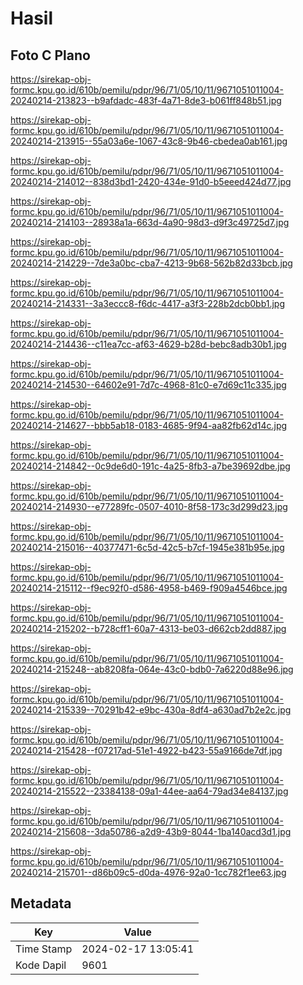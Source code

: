 # Hasil

## Foto C Plano

https://sirekap-obj-formc.kpu.go.id/610b/pemilu/pdpr/96/71/05/10/11/9671051011004-20240214-213823--b9afdadc-483f-4a71-8de3-b061ff848b51.jpg

https://sirekap-obj-formc.kpu.go.id/610b/pemilu/pdpr/96/71/05/10/11/9671051011004-20240214-213915--55a03a6e-1067-43c8-9b46-cbedea0ab161.jpg

https://sirekap-obj-formc.kpu.go.id/610b/pemilu/pdpr/96/71/05/10/11/9671051011004-20240214-214012--838d3bd1-2420-434e-91d0-b5eeed424d77.jpg

https://sirekap-obj-formc.kpu.go.id/610b/pemilu/pdpr/96/71/05/10/11/9671051011004-20240214-214103--28938a1a-663d-4a90-98d3-d9f3c49725d7.jpg

https://sirekap-obj-formc.kpu.go.id/610b/pemilu/pdpr/96/71/05/10/11/9671051011004-20240214-214229--7de3a0bc-cba7-4213-9b68-562b82d33bcb.jpg

https://sirekap-obj-formc.kpu.go.id/610b/pemilu/pdpr/96/71/05/10/11/9671051011004-20240214-214331--3a3eccc8-f6dc-4417-a3f3-228b2dcb0bb1.jpg

https://sirekap-obj-formc.kpu.go.id/610b/pemilu/pdpr/96/71/05/10/11/9671051011004-20240214-214436--c11ea7cc-af63-4629-b28d-bebc8adb30b1.jpg

https://sirekap-obj-formc.kpu.go.id/610b/pemilu/pdpr/96/71/05/10/11/9671051011004-20240214-214530--64602e91-7d7c-4968-81c0-e7d69c11c335.jpg

https://sirekap-obj-formc.kpu.go.id/610b/pemilu/pdpr/96/71/05/10/11/9671051011004-20240214-214627--bbb5ab18-0183-4685-9f94-aa82fb62d14c.jpg

https://sirekap-obj-formc.kpu.go.id/610b/pemilu/pdpr/96/71/05/10/11/9671051011004-20240214-214842--0c9de6d0-191c-4a25-8fb3-a7be39692dbe.jpg

https://sirekap-obj-formc.kpu.go.id/610b/pemilu/pdpr/96/71/05/10/11/9671051011004-20240214-214930--e77289fc-0507-4010-8f58-173c3d299d23.jpg

https://sirekap-obj-formc.kpu.go.id/610b/pemilu/pdpr/96/71/05/10/11/9671051011004-20240214-215016--40377471-6c5d-42c5-b7cf-1945e381b95e.jpg

https://sirekap-obj-formc.kpu.go.id/610b/pemilu/pdpr/96/71/05/10/11/9671051011004-20240214-215112--f9ec92f0-d586-4958-b469-f909a4546bce.jpg

https://sirekap-obj-formc.kpu.go.id/610b/pemilu/pdpr/96/71/05/10/11/9671051011004-20240214-215202--b728cff1-60a7-4313-be03-d662cb2dd887.jpg

https://sirekap-obj-formc.kpu.go.id/610b/pemilu/pdpr/96/71/05/10/11/9671051011004-20240214-215248--ab8208fa-064e-43c0-bdb0-7a6220d88e96.jpg

https://sirekap-obj-formc.kpu.go.id/610b/pemilu/pdpr/96/71/05/10/11/9671051011004-20240214-215339--70291b42-e9bc-430a-8df4-a630ad7b2e2c.jpg

https://sirekap-obj-formc.kpu.go.id/610b/pemilu/pdpr/96/71/05/10/11/9671051011004-20240214-215428--f07217ad-51e1-4922-b423-55a9166de7df.jpg

https://sirekap-obj-formc.kpu.go.id/610b/pemilu/pdpr/96/71/05/10/11/9671051011004-20240214-215522--23384138-09a1-44ee-aa64-79ad34e84137.jpg

https://sirekap-obj-formc.kpu.go.id/610b/pemilu/pdpr/96/71/05/10/11/9671051011004-20240214-215608--3da50786-a2d9-43b9-8044-1ba140acd3d1.jpg

https://sirekap-obj-formc.kpu.go.id/610b/pemilu/pdpr/96/71/05/10/11/9671051011004-20240214-215701--d86b09c5-d0da-4976-92a0-1cc782f1ee63.jpg


## Metadata

| Key        | Value               |
| ---------- | ------------------- |
| Time Stamp | 2024-02-17 13:05:41 |
| Kode Dapil | 9601                |



